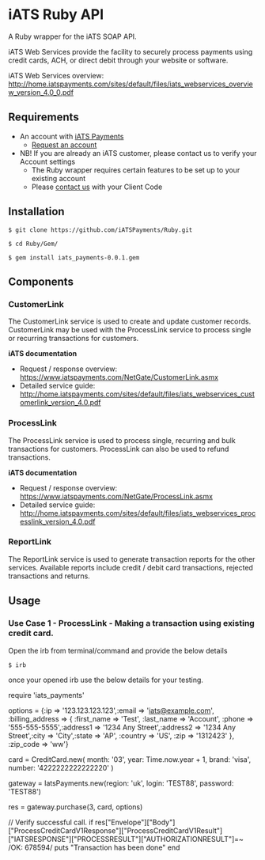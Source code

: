 # iATS Ruby API 

A Ruby wrapper for the iATS SOAP API.

iATS Web Services provide the facility to securely process payments using credit cards, ACH, or direct debit through your website or software.

iATS Web Services overview: http://home.iatspayments.com/sites/default/files/iats_webservices_overview_version_4.0_0.pdf

## Requirements

* An account with [iATS Payments](http://www.iatspayments.com/)
    * [Request an account](http://home.iatspayments.com/iats-Ruby)
* NB! If you are already an iATS customer, please contact us to verify your Account settings
    * The Ruby wrapper requires certain features to be set up to your existing account
    * Please [contact us](http://home.iatspayments.com/iats-Ruby) with your Client Code
    
## Installation

`$ git clone https://github.com/iATSPayments/Ruby.git`

`$ cd Ruby/Gem/`

`$ gem install iats_payments-0.0.1.gem`


## Components

### CustomerLink

The CustomerLink service is used to create and update customer records. CustomerLink may be used with the
ProcessLink service to process single or recurring transactions for customers.

**iATS documentation**
* Request / response overview: https://www.iatspayments.com/NetGate/CustomerLink.asmx
* Detailed service guide: http://home.iatspayments.com/sites/default/files/iats_webservices_customerlink_version_4.0.pdf

### ProcessLink

The ProcessLink service is used to process single, recurring and bulk transactions for customers. ProcessLink can
also be used to refund transactions.

**iATS documentation**
* Request / response overview: https://www.iatspayments.com/NetGate/ProcessLink.asmx
* Detailed service guide: http://home.iatspayments.com/sites/default/files/iats_webservices_processlink_version_4.0.pdf

### ReportLink

The ReportLink service is used to generate transaction reports for the other services. Available reports include
credit / debit card transactions, rejected transactions and returns.

## Usage

### Use Case 1 - ProcessLink - Making a transaction using existing credit card.

Open the irb from terminal/command and provide the below details

`$ irb`

once your opened irb use the below details for your testing.

require 'iats_payments'

options = {:ip => '123.123.123.123',:email => 'iats@example.com',
			:billing_address => { :first_name => 'Test', :last_name => 'Account', :phone => '555-555-5555',:address1 => '1234 Any Street',:address2 => '1234 Any Street',:city => 'City',:state => 'AP', :country => 'US', :zip => '1312423' },
			:zip_code => 'ww'}
			
card = CreditCard.new(
      month: '03',
      year: Time.now.year + 1,
      brand: 'visa',
      number: '4222222222222220'
    )
    
gateway = IatsPayments.new(region: 'uk',
                            login: 'TEST88',
                             password: 'TEST88')


res = gateway.purchase(3, card, options)

// Verify successful call.
if res["Envelope"]["Body"]["ProcessCreditCardV1Response"]["ProcessCreditCardV1Result"]["IATSRESPONSE"]["PROCESSRESULT"]["AUTHORIZATIONRESULT"]=~ /OK: 678594/
	puts "Transaction has been done"
end
